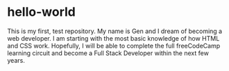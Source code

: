# hello-world
This is my first, test repository.
My name is Gen and I dream of becoming a web developer. I am starting with the most basic knowledge of how HTML and CSS work.  Hopefully, I will be able to complete the full freeCodeCamp learning circuit and become a Full Stack Developer within the next few years.

